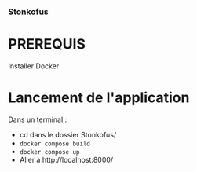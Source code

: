 ### Stonkofus

# PREREQUIS

Installer Docker

# Lancement de l'application

Dans un terminal :
- cd dans le dossier Stonkofus/
- `docker compose build`
- `docker compose up`
- Aller à http://localhost:8000/
